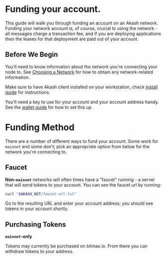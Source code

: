 # Funding your account.

This guide will walk you through funding an account on an Akash network.
Funding your network account is, of course, crucial to using the network - all messages charge a transaction fee, and if
you are deploying applications then the leases for that deployment are paid out of your account.

## Before We Begin

You'll need to know information about the network you're connecting your node to.
See [Choosing a Network](/guides/versions.md) for how to obtain any network-related information.

Make sure to have Akash client installed on your workstation, check [install guide](/guides/install.md) for instructions.

You'll need a key to use for your account and your account address handy.  See the [wallet guide](/guides/wallet.md) for how to set this up.

# Funding Method

There are a number of different ways to fund your account.  Some work for `mainnet` and some don't; pick an appropriate
option from below for the network you're connecting to.

## Faucet

**Non-`mainnet`** networks will often times have a "faucet" running - a server that will send tokens to your account.  You can see the faucet url by running:

```sh
curl "$AKASH_NET/faucet-url.txt"
```

Go to the resulting URL and enter your account address; you should see tokens in your account shortly.

## Purchasing Tokens

**`mainnet`-only**

Tokens may currently be purchased on bitmax.io.  From there you can withdraw tokens to your address.

